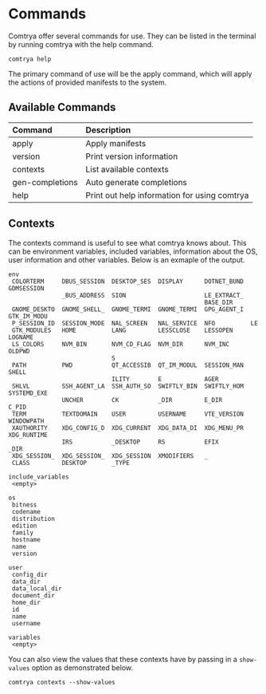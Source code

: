 # Commands

Comtrya offer several commands for use. They can be listed in the terminal by running comtrya with the help command.

```
comtrya help
```

The primary command of use will be the apply command, which will apply the actions of provided manifests to the system.

## Available Commands

| Command         | Description                                  |
|:----------------|:---------------------------------------------|
| apply           | Apply manifests                              |
| version         | Print version information                    |
| contexts        | List available contexts                      |
| gen-completions | Auto generate completions                    |
| help            | Print out help information for using comtrya |

## Contexts

The contexts command is useful to see what comtrya knows about. This can be environment variables, included variables, information about the OS, user information and other variables. Below is an exmaple of the output.

```
env
 COLORTERM     DBUS_SESSION  DESKTOP_SES  DISPLAY      DOTNET_BUND  GDMSESSION  
               _BUS_ADDRESS  SION                      LE_EXTRACT_              
                                                       BASE_DIR                 
 GNOME_DESKTO  GNOME_SHELL_  GNOME_TERMI  GNOME_TERMI  GPG_AGENT_I  GTK_IM_MODU 
 P_SESSION_ID  SESSION_MODE  NAL_SCREEN   NAL_SERVICE  NFO          LE          
 GTK_MODULES   HOME          LANG         LESSCLOSE    LESSOPEN     LOGNAME     
 LS_COLORS     NVM_BIN       NVM_CD_FLAG  NVM_DIR      NVM_INC      OLDPWD      
                             S                                                  
 PATH          PWD           QT_ACCESSIB  QT_IM_MODUL  SESSION_MAN  SHELL       
                             ILITY        E            AGER                     
 SHLVL         SSH_AGENT_LA  SSH_AUTH_SO  SWIFTLY_BIN  SWIFTLY_HOM  SYSTEMD_EXE 
               UNCHER        CK           _DIR         E_DIR        C_PID       
 TERM          TEXTDOMAIN    USER         USERNAME     VTE_VERSION  WINDOWPATH  
 XAUTHORITY    XDG_CONFIG_D  XDG_CURRENT  XDG_DATA_DI  XDG_MENU_PR  XDG_RUNTIME 
               IRS           _DESKTOP     RS           EFIX         _DIR        
 XDG_SESSION_  XDG_SESSION_  XDG_SESSION  XMODIFIERS   _                        
 CLASS         DESKTOP       _TYPE                                              

include_variables
 <empty> 

os
 bitness      
 codename     
 distribution 
 edition      
 family       
 hostname     
 name         
 version      

user
 config_dir     
 data_dir       
 data_local_dir 
 document_dir   
 home_dir       
 id             
 name           
 username       

variables
 <empty>

```

You can also view the values that these contexts have by passing in a `show-values` option as demonstrated below.

```
comtrya contexts --show-values
```
